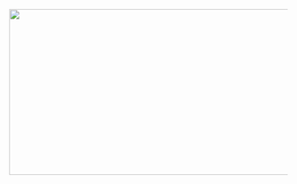 <a href="https://github.com/devxb/gitanimals">
<img
  src="https://render.gitanimals.org/farms/Minji6"
  width="600"
  height="300"
/>
</a>
